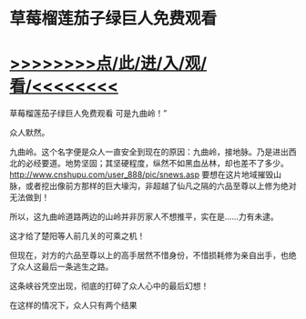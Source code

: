 # 草莓榴莲茄子绿巨人免费观看

# <a href="https://github.com/aihcr/keda/issues/1">>>>>>>>>点/此/进/入/观/看/<<<<<<<<</a>

草莓榴莲茄子绿巨人免费观看
可是九曲岭！”

众人默然。

九曲岭。这个名字便是众人一直安全到现在的原因：九曲岭，接地脉。乃是进出西北的必经要道。地势坚固；其坚硬程度，纵然不如黑血丛林，却也差不了多少。
http://www.cnshupu.com/user_888/pic/snews.asp
要想在这片地域摧毁山脉，或者挖出像前方那样的巨大壕沟，非超越了仙凡之隔的六品至尊以上修为绝对无法做到！

所以，这九曲岭道路两边的山岭并非厉家人不想推平，实在是……力有未逮。

这才给了楚阳等人前几关的可乘之机！

但现在，对方的六品至尊以上的高手居然不惜身份，不惜损耗修为亲自出手，也绝了众人这最后一条逃生之路。

这条峡谷凭空出现，彻底的打碎了众人心中的最后幻想！

在这样的情况下，众人只有两个结果
